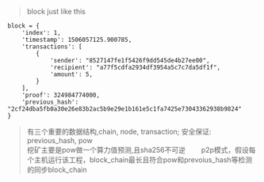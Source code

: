> block just like this 
```
block = {
    'index': 1,
    'timestamp': 1506057125.900785,
    'transactions': [
        {
            'sender': "8527147fe1f5426f9dd545de4b27ee00",
            'recipient': "a77f5cdfa2934df3954a5c7c7da5df1f",
            'amount': 5,
        }
    ],
    'proof': 324984774000,
    'previous_hash': "2cf24dba5fb0a30e26e83b2ac5b9e29e1b161e5c1fa7425e73043362938b9824"
}
```
> 有三个重要的数据结构,chain, node, transaction; 安全保证: previous_hash, pow  
> 挖矿主要是pow做一个算力值预测,且sha256不可逆　　
> p2p模式，假设每个主机运行该工程，block_chain最长且符合pow和prevoius_hash等检测的同步block_chain